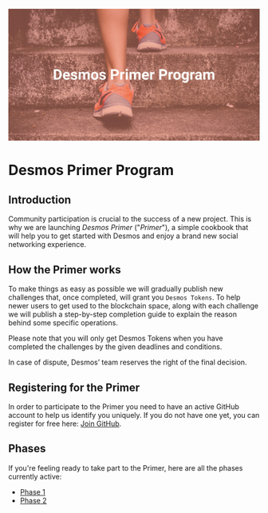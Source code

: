 ![](/assets/cover.jpg)

# Desmos Primer Program

## Introduction
Community participation is crucial to the success of a new project. This is why we are launching *Desmos Primer* ("*Primer*"), a simple cookbook that will help you to get started with Desmos and enjoy a brand new social networking experience. 

## How the Primer works
To make things as easy as possible we will gradually publish new challenges that, once completed, will grant you `Desmos Tokens`. To help newer users to get used to the blockchain space, along with each challenge we will publish a step-by-step completion guide to explain the reason behind some specific operations. 

Please note that you will only get Desmos Tokens when you have completed the challenges by the given deadlines and conditions.

In case of dispute, Desmos’ team reserves the right of the final decision.

## Registering for the Primer
In order to participate to the Primer you need to have an active GitHub account to help us identify you uniquely. If you do not have one yet, you can register for free here: [Join GitHub](https://github.com/join).

## Phases
If you're feeling ready to take part to the Primer, here are all the phases currently active:  

- [Phase 1](phases/phase-1/README.md)
- [Phase 2](phases/phase-2/README.md)